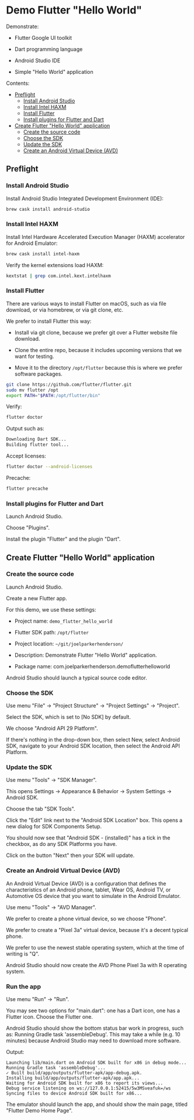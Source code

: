# Demo Flutter "Hello World"

Demonstrate:

* Flutter Google UI toolkit

* Dart programming language

* Android Studio IDE

* Simple "Hello World" application


Contents:

* [Preflight](#preflight)
  * [Install Android Studio](#install-android-studio)
  * [Install Intel HAXM](#install-intel-haxm)
  * [Install Flutter](#install-flutter)
  * [Install plugins for Flutter and Dart](#install-plugins-for-flutter-and-dart)
* [Create Flutter "Hello World" application](#create-flutter-hello-world-application)
  * [Create the source code](#create-the-source-code)
  * [Choose the SDK](#choose-the-sdk)
  * [Update the SDK](#update-the-sdk)
  * [Create an Android Virtual Device (AVD)](#create-an-android-virtual-device-avd)


## Preflight


### Install Android Studio

Install Android Studio Integrated Development Environment (IDE):

```sh
brew cask install android-studio
```


### Install Intel HAXM

Install Intel Hardware Accelerated Execution Manager (HAXM) accelerator for Android Emulator:

```sh
brew cask install intel-haxm
```

Verify the kernel extensions load HAXM:

```sh
kextstat | grep com.intel.kext.intelhaxm 
```


### Install Flutter

There are various ways to install Flutter on macOS, such as via file download, or via homebrew, or via git clone, etc. 

We prefer to install Flutter this way:

* Install via git clone, because we prefer git over a Flutter website file download.

* Clone the entire repo, because it includes upcoming versions that we want for testing.

* Move it to the directory `/opt/flutter` because this is where we prefer software packages.


```sh
git clone https://github.com/flutter/flutter.git
sudo mv flutter /opt
export PATH="$PATH:/opt/flutter/bin"
```

Verify:

```sh
flutter doctor
```

Output such as:

```sh
Downloading Dart SDK...
Building flutter tool...
```

Accept licenses:

```sh
flutter doctor --android-licenses
```

Precache:

```sh
flutter precache
```


### Install plugins for Flutter and Dart

Launch Android Studio.

Choose "Plugins".

Install the plugin "Flutter" and the plugin "Dart".


## Create Flutter "Hello World" application


### Create the source code

Launch Android Studio.

Create a new Flutter app.

For this demo, we use these settings:

* Project name: `demo_flutter_hello_world`

* Flutter SDK path: `/opt/flutter`

* Project location: `~/git/joelparkerhenderson/`

* Description: Demonstrate Flutter "Hello World" application.

* Package name: com.joelparkerhenderson.demoflutterhelloworld

Android Studio should launch a typical source code editor.


### Choose the SDK

Use menu "File" -> "Project Structure" -> "Project Settings" -> "Project".

Select the SDK, which is set to [No SDK] by default.

We choose "Android API 29 Platform".

If there's nothing in the drop-down box, then select New, select Android SDK, navigate to your Android SDK location, then select the Android API <version> Platform.


### Update the SDK

Use menu "Tools" -> "SDK Manager".

This opens Settings -> Appearance & Behavior -> System Settings -> Android SDK.

Choose the tab "SDK Tools".

Click the "Edit" link next to the "Android SDK Location" box. This opens a new dialog for SDK Components Setup.

You should now see that "Android SDK - (installed)" has a tick in the checkbox, as do any SDK Platforms you have. 

Click on the button "Next" then your SDK will update.


### Create an Android Virtual Device (AVD)

An Android Virtual Device (AVD) is a configuration that defines the characteristics of an Android phone, tablet, Wear OS, Android TV, or Automotive OS device that you want to simulate in the Android Emulator. 

Use menu "Tools" -> "AVD Manager".

We prefer to create a phone virtual device, so we choose "Phone".

We prefer to create a "Pixel 3a" virtual device, because it's a decent typical phone.

We prefer to use the newest stable operating system, which at the time of writing is "Q".

Android Studio should now create the AVD Phone Pixel 3a with R operating system.


### Run the app

Use menu "Run" -> "Run".

You may see two options for "main.dart": one has a Dart icon, one has a Flutter icon. Choose the Flutter one.

Android Studio should show the bottom status bar work in progress, such as: Running Gradle task 'assembleDebug'. This may take a while (e.g. 10 minutes) because Android Studio may need to download more software.

Output:

```
Launching lib/main.dart on Android SDK built for x86 in debug mode...
Running Gradle task 'assembleDebug'...
✓ Built build/app/outputs/flutter-apk/app-debug.apk.
Installing build/app/outputs/flutter-apk/app.apk...
Waiting for Android SDK built for x86 to report its views...
Debug service listening on ws://127.0.0.1:52415/5w3MSveafuk=/ws
Syncing files to device Android SDK built for x86...
```

The emulator should launch the app, and should show the main page, titled "Flutter Demo Home Page".
